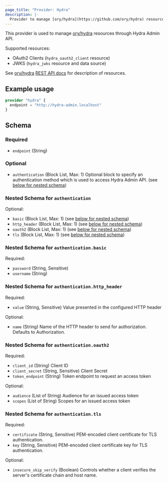 ```yaml
---
page_title: "Provider: Hydra"
description: |-
  Provider to manage [ory/hydra](https://github.com/ory/hydra) resources.
---
```


This provider is used to manage [ory/hydra](https://github.com/ory/hydra) resources through Hydra Admin API.

Supported resources:

- OAuth2 Clients (`hydra_oauth2_client` resource)
- JWKS (`hydra_jwks` resource and data source)

See [ory/hydra](https://github.com/ory/hydra) [REST API docs](https://www.ory.sh/hydra/docs/reference/api/) for description of resources.

## Example usage

```terraform
provider "hydra" {
  endpoint = "http://hydra-admin.localhost"
}
```

<!-- schema generated by tfplugindocs -->
## Schema

### Required

- `endpoint` (String)

### Optional

- `authentication` (Block List, Max: 1) Optional block to specify an authentication method which is used to access Hydra Admin API. (see [below for nested schema](#nestedblock--authentication))

<a id="nestedblock--authentication"></a>
### Nested Schema for `authentication`

Optional:

- `basic` (Block List, Max: 1) (see [below for nested schema](#nestedblock--authentication--basic))
- `http_header` (Block List, Max: 1) (see [below for nested schema](#nestedblock--authentication--http_header))
- `oauth2` (Block List, Max: 1) (see [below for nested schema](#nestedblock--authentication--oauth2))
- `tls` (Block List, Max: 1) (see [below for nested schema](#nestedblock--authentication--tls))

<a id="nestedblock--authentication--basic"></a>
### Nested Schema for `authentication.basic`

Required:

- `password` (String, Sensitive)
- `username` (String)


<a id="nestedblock--authentication--http_header"></a>
### Nested Schema for `authentication.http_header`

Required:

- `value` (String, Sensitive) Value presented in the configured HTTP header

Optional:

- `name` (String) Name of the HTTP header to send for authorization.  Defaults to Authorization.


<a id="nestedblock--authentication--oauth2"></a>
### Nested Schema for `authentication.oauth2`

Required:

- `client_id` (String) Client ID
- `client_secret` (String, Sensitive) Client Secret
- `token_endpoint` (String) Token endpoint to request an access token

Optional:

- `audience` (List of String) Audience for an issued access token
- `scopes` (List of String) Scopes for an issued access token


<a id="nestedblock--authentication--tls"></a>
### Nested Schema for `authentication.tls`

Required:

- `certificate` (String, Sensitive) PEM-encoded client certificate for TLS authentication.
- `key` (String, Sensitive) PEM-encoded client certificate key for TLS authentication.

Optional:

- `insecure_skip_verify` (Boolean) Controls whether a client verifies the server's certificate chain and host name.